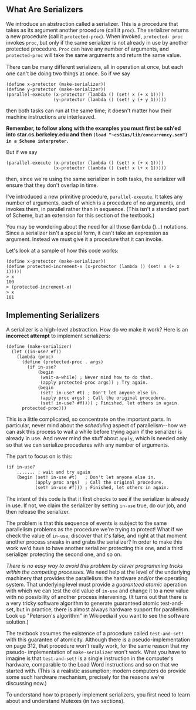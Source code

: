 ## What Are Serializers

We introduce an abstraction called a serializer. This is a procedure that
takes as its argument another procedure (call it `proc`). The serializer
returns a new procedure (call it `protected-proc`). When invoked, `protected-
proc` invokes `proc`, but only if the same serializer is not already in use by
another protected procedure. `Proc` can have any number of arguments, and
`protected-proc` will take the same arguments and return the same value.

There can be many diﬀerent serializers, all in operation at once, but each one
can't be doing two things at once. So if we say

    
    (define x-protector (make-serializer))
    (define y-protector (make-serializer))
    (parallel-execute (x-protector (lambda () (set! x (+ x 1))))
                      (y-protector (lambda () (set! y (+ y 1)))))
    

then both tasks can run at the same time; it doesn't matter how their machine
instructions are interleaved.

**Remember, to follow along with the examples you must first be ssh'ed into star.cs.berkeley.edu and then `(load "~cs61as/lib/concurrency.scm") in a Scheme interpreter`.**

But if we say

    
    (parallel-execute (x-protector (lambda () (set! x (+ x 1))))
                      (x-protector (lambda () (set! x (+ x 1)))))
    

then, since we're using the same serializer in both tasks, the serializer will
ensure that they don't overlap in time.

I've introduced a new primitive procedure, `parallel-execute`. It takes any
number of arguments, each of which is a procedure of no arguments, and invokes
them, in parallel rather than in sequence. (This isn't a standard part of
Scheme, but an extension for this section of the textbook.)

You may be wondering about the need for all those (lambda ()...) notations.
Since a serializer isn't a special form, it can't take an expression as
argument. Instead we must give it a procedure that it can invoke.

Let's look at a sample of how this code works:

    
    (define x-protector (make-serializer))
    (define protected-increment-x (x-protector (lambda () (set! x (+ x 1)))))
    > x
    100
    > (protected-increment-x)
    > x
    101
    

## Implementing Serializers

A serializer is a high-level abstraction. How do we make it work? Here is an
**incorrect attempt** to implement serializers:

    
    (define (make-serializer)
      (let ((in-use? #f))
        (lambda (proc)
          (define (protected-proc . args)
            (if in-use?
                (begin
                 (wait-a-while) ; Never mind how to do that.
                 (apply protected-proc args)) ; Try again.
                (begin
                 (set! in-use? #t) ; Don't let anyone else in.
                 (apply proc args) ; Call the original procedure.
                 (set! in-use? #f)))) ; Finished, let others in again.
          protected-proc)))
    

This is a little complicated, so concentrate on the important parts. In
particular, never mind about the _scheduling_ aspect of parallelism--how we
can ask this process to wait a while before trying again if the serializer is
already in use. And never mind the stuﬀ about `apply`, which is needed only so
that we can serialize procedures with any number of arguments.

The part to focus on is this:

    
    (if in-use?
        ....... ; wait and try again
        (begin (set! in-use #t)   ; Don't let anyone else in. 
               (apply proc args)  ; Call the original procedure.
               (set! in-use #f))) ; Finished, let others in again. 
    

The intent of this code is that it ﬁrst checks to see if the serializer is
already in use. If not, we claim the serializer by setting `in-use` true, do
our job, and then release the serializer.

The problem is that this sequence of events is subject to the same parallelism
problems as the procedure we're trying to protect! What if we check the value
of `in-use`, discover that it's false, and right at that moment another
process sneaks in and grabs the serializer? In order to make this work we'd
have to have another serializer protecting this one, and a third serializer
protecting the second one, and so on.

_There is no easy way to avoid this problem by clever programming tricks
within the competing processes._ We need help at the level of the underlying
machinery that provides the parallelism: the hardware and/or the operating
system. That underlying level must provide a _guaranteed atomic_ operation
with which we can test the old value of `in-use` and change it to a new value
with no possibility of another process intervening. (It turns out that there
is a very tricky software algorithm to generate guaranteed atomic test-and-
set, but in practice, there is almost always hardware support for parallelism.
Look up "Peterson's algorithm" in Wikipedia if you want to see the software
solution.)

The textbook assumes the existence of a procedure called `test-and-set!` with
this guarantee of atomicity. Although there is a pseudo-implementation on page
312, that procedure won't really work, for the same reason that my pseudo-
implementation of `make-serializer` won't work. What you have to imagine is
that `test-and-set!` is a single instruction in the computer's hardware,
comparable to the Load Word instructions and so on that we started with. (This
is a realistic assumption; modern computers do provide some such hardware
mechanism, precisely for the reasons we're discussing now.)

To understand how to properly implement serializers, you first need to learn
about and understand Mutexes (in two sections).

